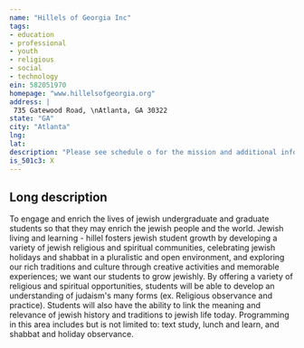 ```yaml
---
name: "Hillels of Georgia Inc"
tags:
- education
- professional
- youth
- religious
- social
- technology
ein: 582051970
homepage: "www.hillelsofgeorgia.org"
address: |
 735 Gatewood Road, \nAtlanta, GA 30322
state: "GA"
city: "Atlanta"
lng: 
lat: 
description: "Please see schedule o for the mission and additional information. The mission of hillels of georgia is to build a vibrant jewish life, and engage and enrich the lives of jewish undergraduate and graduate students in georgia, so that they may enrich the jewish people and the world. "
is_501c3: X
---
```


## Long description

To engage and enrich the lives of jewish undergraduate and graduate students so that they may enrich the jewish people and the world. Jewish living and learning - hillel fosters jewish student growth by developing a variety of jewish religious and spiritual communities, celebrating jewish holidays and shabbat in a pluralistic and open environment, and exploring our rich traditions and culture through creative activities and memorable experiences; we want our students to grow jewishly. By offering a variety of religious and spiritual opportunities, students will be able to develop an understanding of judaism's many forms (ex. Religious observance and practice). Students will also have the ability to link the meaning and relevance of jewish history and traditions to jewish life today. Programming in this area includes but is not limited to: text study, lunch and learn, and shabbat and holiday observance. 
